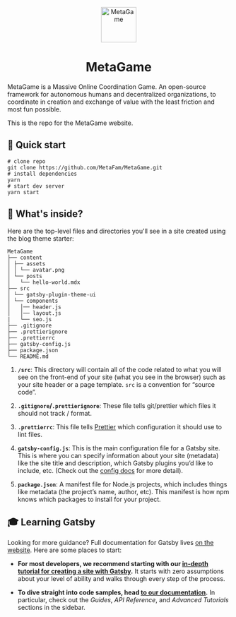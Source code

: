 <p align="center">
  <a href="https://www.gatsbyjs.org">
    <img alt="MetaGame" src="https://i.imgur.com/w8ZvFnq.png" width="80" />
  </a>
</p>
<h1 align="center">
  MetaGame
</h1>

MetaGame is a Massive Online Coordination Game. An open-source framework for autonomous humans and decentralized organizations, to coordinate in creation and exchange of value with the least friction and most fun possible.

This is the repo for the MetaGame website.

## 🚀 Quick start

```shell
# clone repo
git clone https://github.com/MetaFam/MetaGame.git
# install dependencies
yarn
# start dev server
yarn start
```

## 🧐 What's inside?

Here are the top-level files and directories you'll see in a site created using the blog theme starter:

```
MetaGame
├── content
│ ├── assets
│ │ └── avatar.png
│ └── posts
│   └── hello-world.mdx
├── src
│ └── gatsby-plugin-theme-ui
│ └── components
│   │── header.js
│   │── layout.js
|   └── seo.js
├── .gitignore
├── .prettierignore
├── .prettierrc
├── gatsby-config.js
├── package.json
└── README.md
```

1.  **`/src`**: This directory will contain all of the code related to what you will see on the front-end of your site (what you see in the browser) such as your site header or a page template. `src` is a convention for “source code”.

2.  **`.gitignore`/`.prettierignore`**: These file tells git/prettier which files it should not track / format.

3.  **`.prettierrc`**: This file tells [Prettier](https://prettier.io/) which configuration it should use to lint files.

4.  **`gatsby-config.js`**: This is the main configuration file for a Gatsby site. This is where you can specify information about your site (metadata) like the site title and description, which Gatsby plugins you’d like to include, etc. (Check out the [config docs](https://www.gatsbyjs.org/docs/gatsby-config/) for more detail).

5.  **`package.json`**: A manifest file for Node.js projects, which includes things like metadata (the project’s name, author, etc). This manifest is how npm knows which packages to install for your project.


## 🎓 Learning Gatsby

Looking for more guidance? Full documentation for Gatsby lives [on the website](https://www.gatsbyjs.org/). Here are some places to start:

- **For most developers, we recommend starting with our [in-depth tutorial for creating a site with Gatsby](https://www.gatsbyjs.org/tutorial/).** It starts with zero assumptions about your level of ability and walks through every step of the process.

- **To dive straight into code samples, head [to our documentation](https://www.gatsbyjs.org/docs/).** In particular, check out the _Guides_, _API Reference_, and _Advanced Tutorials_ sections in the sidebar.
